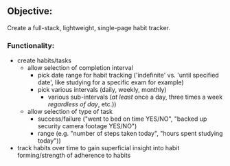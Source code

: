 ## Objective:
Create a full-stack, lightweight, single-page habit tracker.

### Functionality:
- create habits/tasks
    - allow selection of completion interval
        - pick date range for habit tracking ('indefinite' vs. 'until specified date', like studying for a specific exam for example)
        - pick various intervals (daily, weekly, monthly) 
            - various sub-intervals (_at least_ once a day, three times a week _regardless of day_, etc.))
    - allow selection of type of task 
        - success/failure ("went to bed on time YES/NO", "backed up security camera footage YES/NO")
        - range (e.g. "number of steps taken today", "hours spent studying today"))
- track habits over time to gain superficial insight into habit forming/strength of adherence to habits 
